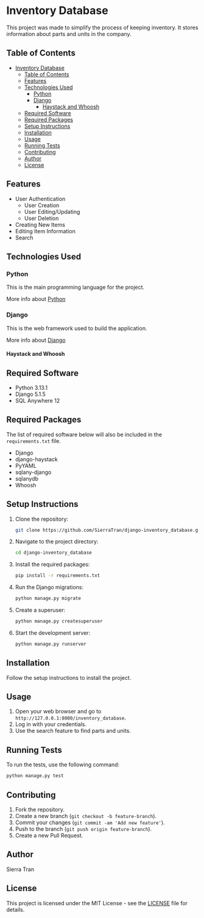 # Inventory Database

This project was made to simplify the process of keeping inventory. It stores information about parts and units in the company.

## Table of Contents

- [Inventory Database](#inventory-database)
  - [Table of Contents](#table-of-contents)
  - [Features](#features)
  - [Technologies Used](#technologies-used)
    - [Python](#python)
    - [Django](#django)
      - [Haystack and Whoosh](#haystack-and-whoosh)
  - [Required Software](#required-software)
  - [Required Packages](#required-packages)
  - [Setup Instructions](#setup-instructions)
  - [Installation](#installation)
  - [Usage](#usage)
  - [Running Tests](#running-tests)
  - [Contributing](#contributing)
  - [Author](#author)
  - [License](#license)

## Features

- User Authentication
  - User Creation
  - User Editing/Updating
  - User Deletion
- Creating New Items
- Editing Item Information
- Search

## Technologies Used

### Python

This is the main programming language for the project.

More info about [Python](https://www.python.org/)

### Django

This is the web framework used to build the application.

More info about [Django](https://www.djangoproject.com/)

#### Haystack and Whoosh



## Required Software

- Python 3.13.1
- Django 5.1.5
- SQL Anywhere 12

## Required Packages

The list of required software below will also be included in the `requirements.txt` file.

- Django
- django-haystack
- PyYAML
- sqlany-django
- sqlanydb
- Whoosh

## Setup Instructions

1. Clone the repository:

    ```bash
    git clone https://github.com/SierraTran/django-inventory_database.git
    ```

2. Navigate to the project directory:

    ```bash
    cd django-inventory_database
    ```

3. Install the required packages:

    ```bash
    pip install -r requirements.txt
    ```

4. Run the Django migrations:

    ```bash
    python manage.py migrate
    ```

5. Create a superuser:

    ```bash
    python manage.py createsuperuser
    ```

6. Start the development server:

    ```bash
    python manage.py runserver
    ```

## Installation

Follow the setup instructions to install the project.

## Usage

1. Open your web browser and go to `http://127.0.0.1:8000/inventory_database`.
2. Log in with your credentials.
3. Use the search feature to find parts and units.

## Running Tests

To run the tests, use the following command:

```bash
python manage.py test
```

## Contributing

1. Fork the repository.
2. Create a new branch (`git checkout -b feature-branch`).
3. Commit your changes (`git commit -am 'Add new feature'`).
4. Push to the branch (`git push origin feature-branch`).
5. Create a new Pull Request.

## Author

Sierra Tran

## License

This project is licensed under the MIT License - see the [LICENSE](LICENSE) file for details.
